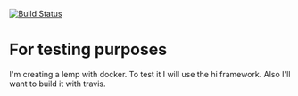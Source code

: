 [![Build Status](https://travis-ci.org/troyan29/helloworld.svg?branch=master)](https://travis-ci.org/troyan29/helloworld)

# For testing purposes

I'm creating a lemp with docker. To test it I will use the hi framework.
Also I'll want to build it with travis.